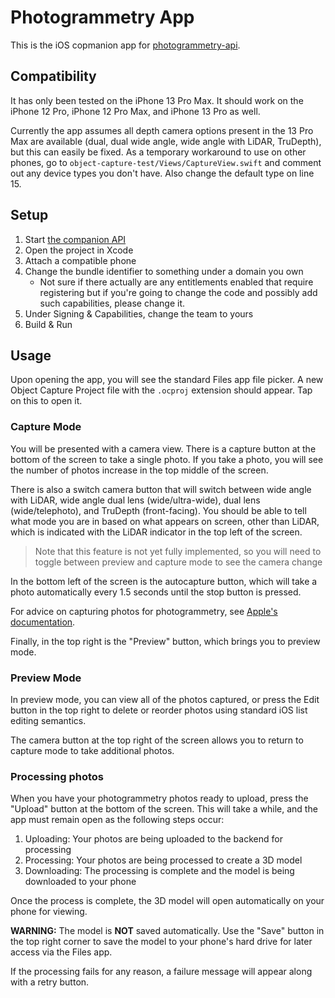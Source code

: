 # Photogrammetry App
This is the iOS copmanion app for [photogrammetry-api](https://github.com/sbwp/photogrammetry-api).

## Compatibility
It has only been tested on the iPhone 13 Pro Max. It should work on the iPhone 12 Pro, iPhone 12 Pro Max, and iPhone 13 Pro as well.

Currently the app assumes all depth camera options present in the 13 Pro Max are available (dual, dual wide angle, wide angle with LiDAR, TruDepth), but this can easily be fixed.
As a temporary workaround to use on other phones, go to `object-capture-test/Views/CaptureView.swift` and comment out any device types you don't have. Also change the default type on line 15.

## Setup
1. Start [the companion API](https://github.com/sbwp/photogrammetry-api)
2. Open the project in Xcode
3. Attach a compatible phone
4. Change the bundle identifier to something under a domain you own
    - Not sure if there actually are any entitlements enabled that require registering but if you're going to change the code and possibly add such capabilities, please change it.
5. Under Signing & Capabilities, change the team to yours
6. Build & Run

## Usage
Upon opening the app, you will see the standard Files app file picker. A new Object Capture Project file with the `.ocproj` extension should appear. Tap on this to open it.

### Capture Mode
You will be presented with a camera view. There is a capture button at the bottom of the screen to take a single photo. If you take a photo, you will see the number of photos increase in the top middle of the screen.

There is also a switch camera button that will switch between wide angle with LiDAR, wide angle dual lens (wide/ultra-wide), dual lens (wide/telephoto), and TruDepth (front-facing). You should be able to tell what mode you are in based on what appears on screen, other than LiDAR, which is indicated with the LiDAR indicator in the top left of the screen.
> Note that this feature is not yet fully implemented, so you will need to toggle between preview and capture mode to see the camera change

In the bottom left of the screen is the autocapture button, which will take a photo automatically every 1.5 seconds until the stop button is pressed.

For advice on capturing photos for photogrammetry, see [Apple's documentation](https://developer.apple.com/documentation/realitykit/capturing_photographs_for_realitykit_object_capture).

Finally, in the top right is the "Preview" button, which brings you to preview mode.

### Preview Mode
In preview mode, you can view all of the photos captured, or press the Edit button in the top right to delete or reorder photos using standard iOS list editing semantics.

The camera button at the top right of the screen allows you to return to capture mode to take additional photos.

### Processing photos
When you have your photogrammetry photos ready to upload, press the "Upload" button at the bottom of the screen. This will take a while, and the app must remain open <!-- TODO: allow backgrounding during processing and possibly upload --> as the following steps occur:

1. Uploading: Your photos are being uploaded to the backend for processing
2. Processing: Your photos are being processed to create a 3D model
3. Downloading: The processing is complete and the model is being downloaded to your phone
  
Once the process is complete, the 3D model will open automatically on your phone for viewing.

**WARNING:** The model is **NOT** saved automatically. Use the "Save" button in the top right corner to save the model to your phone's hard drive for later access via the Files app.

If the processing fails for any reason, a failure message will appear along with a retry button.
